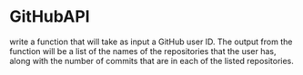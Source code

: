 # GitHubAPI
write a function that will take as input a GitHub user ID.  The output from the function will be a list of the names of the repositories that the user has, along with the number of commits that are in each of the listed repositories.
